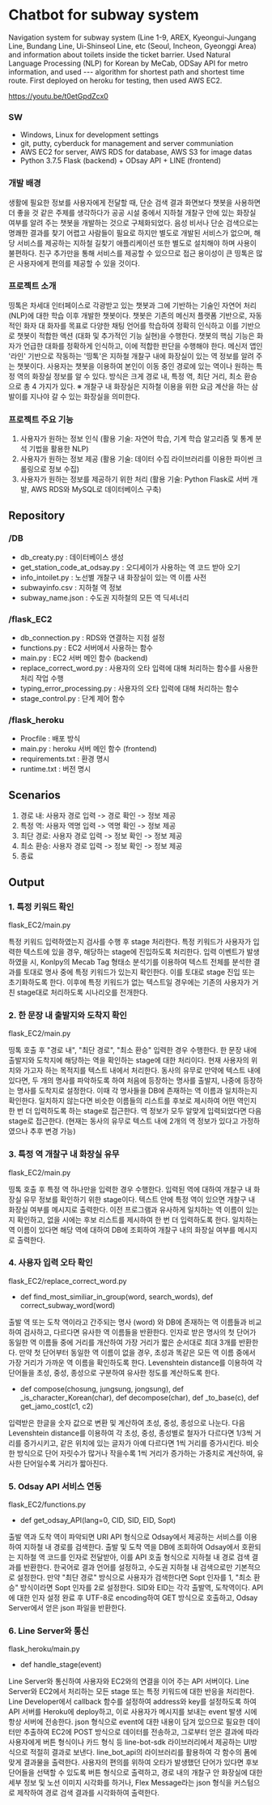 # Chatbot for subway system
Navigation system for subway system (Line 1-9, AREX, Kyeongui-Jungang Line, Bundang Line, Ui-Shinseol Line, etc (Seoul, Incheon, Gyeonggi Area) and information about toilets inside the ticket barrier.
Used Natural Language Processing (NLP) for Korean by MeCab, ODSay API for metro information, and used --- algorithm for shortest path and shortest time route.
First deployed on heroku for testing, then used AWS EC2.

https://youtu.be/t0etGpdZcx0

### SW
- Windows, Linux for development settings
- git, putty, cyberduck for management and server communiation
- AWS EC2 for server, AWS RDS for database, AWS S3 for image datas
- Python 3.7.5 Flask (backend) + ODsay API + LINE (frontend)

### 개발 배경
생활에 필요한 정보를 사용자에게 전달할 때, 단순 검색 결과 화면보다 챗봇을 사용하면 더 좋을 것 같은 주제를 생각하다가 공공 시설 중에서 지하철 개찰구 안에 있는 화장실 여부를 알려 주는 챗봇을 개발하는 것으로 구체화되었다. 음성 비서나 단순 검색으로는 명쾌한 결과를 찾기 어렵고 사람들이 필요로 하지만 별도로 개발된 서비스가 없으며, 해당 서비스를 제공하는 지하철 길찾기 애플리케이션 또한 별도로 설치해야 하며 사용이 불편하다. 친구 추가만을 통해 서비스를 제공할 수 있으므로 접근 용이성이 큰 띵톡은 많은 사용자에게 편의를 제공할 수 있을 것이다.


### 프로젝트 소개
띵톡은 차세대 인터페이스로 각광받고 있는 챗봇과 그에 기반하는 기술인 자연어 처리 (NLP)에 대한 학습 이후 개발한 챗봇이다. 챗봇은 기존의 메신저 플랫폼 기반으로, 자동적인 화자 대 화자를 목표로 다양한 채팅 언어를 학습하여 정확히 인식하고 이를 기반으로 챗봇이 적합한 액션 (대화 및 추가적인 기능 실현)을 수행한다. 챗봇의 핵심 기능은 화자가 언급한 대화를 정확하게 인식하고, 이에 적합한 판단을 수행해야 한다. 메신저 앱인 '라인' 기반으로 작동하는 '띵톡'은 지하철 개찰구 내에 화장실이 있는 역 정보를 알려 주는 챗봇이다. 사용자는 챗봇을 이용하여 본인이 이동 중인 경로에 있는 역이나 원하는 특정 역의 화장실 정보를 알 수 있다. 방식은 크게 경로 내, 특정 역, 최단 거리, 최소 환승으로 총 4 가지가 있다.
※ 개찰구 내 화장실은 지하철 이용을 위한 요금 계산을 하는 삼발이를 지나야 갈 수 있는 화장실을 의미한다.


### 프로젝트 주요 기능
1. 사용자가 원하는 정보 인식
(활용 기술: 자연어 학습, 기계 학습 알고리즘 및 통계 분석 기법을 활용한 NLP)
2. 사용자가 원하는 정보 제공
(활용 기술: 데이터 수집 라이브러리를 이용한 파이썬 크롤링으로 정보 수집)
3. 사용자가 원하는 정보를 제공하기 위한 처리
(활용 기술: Python Flask로 서버 개발, AWS RDS와 MySQL로 데이터베이스 구축)


## Repository
### /DB
- db_creaty.py : 데이터베이스 생성
- get_station_code_at_odsay.py : 오디세이가 사용하는 역 코드 받아 오기
- info_intoilet.py : 노선별 개찰구 내 화장실이 있는 역 이름 사전
- subwayinfo.csv : 지하철 역 정보
- subway_name.json : 수도권 지하철의 모든 역 딕셔너리

### /flask_EC2
- db_connection.py : RDS와 연결하는 지점 설정
- functions.py : EC2 서버에서 사용하는 함수
- main.py : EC2 서버 메인 함수 (backend)
- replace_correct_word.py : 사용자의 오타 입력에 대해 처리하는 함수를 사용한 처리 작업 수행
- typing_error_processing.py : 사용자의 오타 입력에 대해 처리하는 함수
- stage_control.py : 단계 제어 함수

### /flask_heroku
- Procfile : 배포 방식
- main.py : heroku 서버 메인 함수 (frontend)
- requirements.txt : 환경 명시
- runtime.txt : 버전 명시

## Scenarios
1. 경로 내: 사용자 경로 입력 -> 경로 확인 -> 정보 제공
2. 특정 역: 사용자 역명 입력 -> 역명 확인 -> 정보 제공
3. 최단 경로: 사용자 경로 입력 -> 정보 확인 -> 정보 제공
4. 최소 환승: 사용자 경로 입력 -> 정보 확인 -> 정보 제공
5. 종료

## Output
### 1. 특정 키워드 확인
flask_EC2/main.py

특정 키워드 입력하였는지 검사를 수행 후 stage 처리한다. 특정 키워드가 사용자가 입력한 텍스트에 있을 경우, 해당하는 stage에 진입하도록 처리한다. 입력 이벤트가 발생하였을 시, Konlpy의 Mecab Tag 형태소 분석기를 이용하여 텍스트 전체를 분석한 결과를 토대로 명사 중에 특정 키워드가 있는지 확인한다. 이를 토대로 stage 진입 또는 초기화하도록 한다. 이후에 특정 키워드가 없는 텍스트일 경우에는 기존의 사용자가 거친 stage대로 처리하도록 시나리오를 전개한다.

### 2. 한 문장 내 출발지와 도착지 확인
flask_EC2/main.py

띵톡 호출 후 "경로 내", "최단 경로", "최소 환승" 입력한 경우 수행한다. 한 문장 내에 출발지와 도착지에 해당하는 역을 확인하는 stage에 대한 처리이다. 현재 사용자의 위치와 가고자 하는 목적지를 텍스트 내에서 처리한다. 동사의 유무로 만약에 텍스트 내에 있다면, 두 개의 명사를 파악하도록 하여 처음에 등장하는 명사를 출발지, 나중에 등장하는 명사를 도착지로 설정한다. 이때 각 명사들을 DB에 존재하는 역 이름과 일치하는지 확인한다. 일치하지 않는다면 비슷한 이름들의 리스트를 후보로 제시하여 어떤 역인지 한 번 더 입력하도록 하는 stage로 접근한다. 역 정보가 모두 알맞게 입력되었다면 다음 stage로 접근한다. (현재는 동사의 유무로 텍스트 내에 2개의 역 정보가 있다고 가정하였으나 추후 변경 가능)

### 3. 특정 역 개찰구 내 화장실 유무
flask_EC2/main.py

띵톡 호출 후 특정 역 하나만을 입력한 경우 수행한다. 입력된 역에 대하여 개찰구 내 화장실 유무 정보를 확인하기 위한 stage이다. 텍스트 안에 특정 역이 있으면 개찰구 내 화장실 여부를 메시지로 출력한다. 이전 프로그램과 유사하게 일치하는 역 이름이 있는지 확인하고, 없을 시에는 후보 리스트를 제시하여 한 번 더 입력하도록 한다. 일치하는 역 이름이 있다면 해당 역에 대하여 DB에 조회하여 개찰구 내의 화장실 여부를 메시지로 출력한다.

### 4. 사용자 입력 오타 확인
flask_EC2/replace_correct_word.py

- def find_most_similiar_in_group(word, search_words), def correct_subway_word(word)

출발 역 또는 도착 역이라고 간주되는 명사 (word) 와 DB에 존재하는 역 이름들과 비교하여 검사하고, 다르다면 유사한 역 이름들을 반환한다. 인자로 받은 명사의 첫 단어가 동일한 역 이름들 중에 거리를 개산하여 가장 거리가 짧은 순서대로 최대 3개를 반환한다. 만약 첫 단어부터 동일한 역 이름이 없을 경우, 초성과 똑같은 모든 역 이름 중에서 가장 거리가 가까운 역 이름을 확인하도록 한다. Levenshtein distance를 이용하여 각 단어들을 초성, 중성, 종성으로 구분하여 유사한 정도를 계산하도록 한다.

- def compose(chosung, jungsung, jongsung), def _is_character_Korean(char), def decompose(char), def _to_base(c), def get_jamo_cost(c1, c2)

입력받은 한글을 숫자 값으로 변환 및 계산하여 초성, 중성, 종성으로 나눈다. 다음 Levenshtein distance를 이용하여 각 초성, 중성, 종성별로 철자가 다르다면 1/3씩 거리를 증가시키고, 같은 위치에 있는 글자가 아예 다르다면 1씩 거리를 증가시킨다. 비슷한 방식으로 단어 자릿수가 많거나 작을수록 1씩 거리가 증가하는 가중치로 계산하여, 유사한 단어일수록 거리가 짧아진다.

### 5. Odsay API 서비스 연동
flask_EC2/functions.py

- def get_odsay_API(lang=0, CID, SID, EID, Sopt)

출발 역과 도착 역이 파악되면 URI API 형식으로 Odsay에서 제공하는 서비스를 이용하여 지하철 내 경로를 검색한다. 출발 및 도착 역을 DB에 조회하여 Odsay에서 호환되는 지하철 역 코드를 인자로 전달받아, 이를 API 호출 형식으로 지하철 내 경로 검색 결과를 반환한다. 한국어로 결과 언어를 설정하고, 수도권 지하철 내 검색으로만 기본적으로 설정한다. 만약 "최단 경로" 방식으로 사용자가 검색한다면 Sopt 인자를 1, "최소 환승" 방식이라면 Sopt 인자를 2로 설정한다. SID와 EID는 각각 출발역, 도착역이다. API에 대한 인자 설정 완료 후 UTF-8로 encoding하여 GET 방식으로 호출하고, Odsay Server에서 얻은 json 파일을 반환한다.

### 6. Line Server와 통신
flask_heroku/main.py

- def handle_stage(event)

Line Server와 통신하여 사용자와 EC2와의 연결을 이어 주는 API 서버이다. Line Server와 EC2에서 처리하는 모든 stage 또는 특정 키워드에 대한 반응을 처리한다. Line Developer에서 callback 함수를 설정하여 address와 key를 설정하도록 하여 API 서버를 Heroku에 deploy하고, 이로 사용자가 메시지를 보내는 event 발생 시에 항상 서버에 전송한다. json 형식으로 event에 대한 내용이 담겨 있으므로 필요한 데이터만 추출하여 EC2에 POST 방식으로 데이터를 전송하고, 그로부터 얻은 결과에 따라 사용자에게 버튼 형식이나 카드 형식 등 line-bot-sdk 라이브러리에서 제공하는 UI방식으로 적절히 결과로 보낸다.
line_bot_api의 라이브러리를 활용하여 각 함수의 폼에 맞게 결과물을 출력한다. 사용자의 편의를 위하여 오타가 발생했던 단어가 있다면 후보 단어들을 선택할 수 있도록 버튼 형식으로 출력하고, 경로 내의 개찰구 안 화장실에 대한 세부 정보 및 노선 이미지 시각화를 하거나, Flex Message라는 json 형식을 커스텀으로 제작하여 경로 검색 결과를 시각화하여 출력한다.



